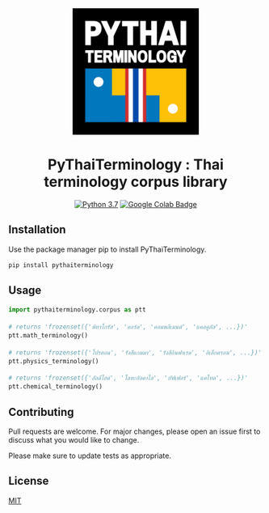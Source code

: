 <div align="center">
  <img src="https://github.com/khunfloat/pythaiterminology/blob/main/PyThaiTerminology_logo.jpg" widtd=250 height=250/>
  <h1>PyThaiTerminology : Thai terminology corpus library</h1>
  <!--<a href="https://pypi.python.org/pypi/pythainlp"><img alt="pypi" src="https://img.shields.io/pypi/v/pythainlp.svg"/></a>--!>
  <a href="https://www.python.org/downloads/release/python-370/"><img alt="Python 3.7" src="https://img.shields.io/badge/python-3.7-blue.svg"/></a>
  <a href="#"><img alt="Google Colab Badge" src="https://badgen.net/badge/Launch%20Quick%20Start%20Guide/on%20Google%20Colab/blue?icon=terminal"/></a>
</div>

## Installation

Use the package manager pip to install PyThaiTerminology.

```bash
pip install pythaiterminology
```

## Usage

```python
import pythaiterminology.corpus as ptt

# returns 'frozenset({'พิทาโกรัส', 'คอร์ด', 'คอมพลีเมนต์', 'แคลคูลัส', ...})'
ptt.math_terminology()

# returns 'frozenset({'โปรตอน', 'รังสีแกมมา', 'รังสีอินฟาเรด', 'อิเล็กตรอน', ...})'
ptt.physics_terminology()

# returns 'frozenset({'อัลดีไฮด์', 'โลหะอัลคาไล', 'บัฟเฟอร์', 'แคโทด', ...})'
ptt.chemical_terminology()
```

## Contributing
Pull requests are welcome. For major changes, please open an issue first to discuss what you would like to change.

Please make sure to update tests as appropriate.

## License
[MIT](https://choosealicense.com/licenses/mit/)
